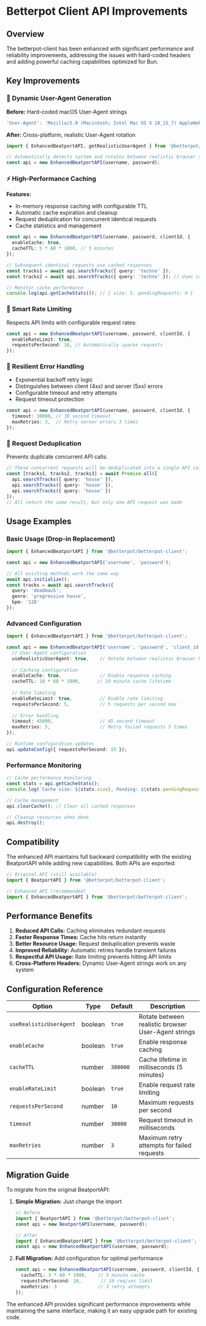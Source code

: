 # Betterpot Client API Improvements

## Overview

The betterpot-client has been enhanced with significant performance and reliability improvements, addressing the issues with hard-coded headers and adding powerful caching capabilities optimized for Bun.

## Key Improvements

### 🔄 Dynamic User-Agent Generation

**Before:** Hard-coded macOS User-Agent strings
```typescript
'User-Agent': 'Mozilla/5.0 (Macintosh; Intel Mac OS X 10_15_7) AppleWebKit/537.36'
```

**After:** Cross-platform, realistic User-Agent rotation
```typescript
import { EnhancedBeatportAPI, getRealisticUserAgent } from '@betterpot/betterpot-client';

// Automatically detects system and rotates between realistic browser strings
const api = new EnhancedBeatportAPI(username, password);
```

### ⚡ High-Performance Caching

**Features:**
- In-memory response caching with configurable TTL
- Automatic cache expiration and cleanup
- Request deduplication for concurrent identical requests
- Cache statistics and management

```typescript
const api = new EnhancedBeatportAPI(username, password, clientId, {
  enableCache: true,
  cacheTTL: 5 * 60 * 1000, // 5 minutes
});

// Subsequent identical requests use cached responses
const tracks1 = await api.searchTracks({ query: 'techno' });
const tracks2 = await api.searchTracks({ query: 'techno' }); // Uses cache

// Monitor cache performance
console.log(api.getCacheStats()); // { size: 5, pendingRequests: 0 }
```

### 🚦 Smart Rate Limiting

Respects API limits with configurable request rates:

```typescript
const api = new EnhancedBeatportAPI(username, password, clientId, {
  enableRateLimit: true,
  requestsPerSecond: 10, // Automatically spaces requests
});
```

### 🔁 Resilient Error Handling

- Exponential backoff retry logic
- Distinguishes between client (4xx) and server (5xx) errors  
- Configurable timeout and retry attempts
- Request timeout protection

```typescript
const api = new EnhancedBeatportAPI(username, password, clientId, {
  timeout: 30000, // 30 second timeout
  maxRetries: 3,  // Retry server errors 3 times
});
```

### 🔀 Request Deduplication

Prevents duplicate concurrent API calls:

```typescript
// These concurrent requests will be deduplicated into a single API call
const [tracks1, tracks2, tracks3] = await Promise.all([
  api.searchTracks({ query: 'house' }),
  api.searchTracks({ query: 'house' }),
  api.searchTracks({ query: 'house' })
]);
// All return the same result, but only one API request was made
```

## Usage Examples

### Basic Usage (Drop-in Replacement)

```typescript
import { EnhancedBeatportAPI } from '@betterpot/betterpot-client';

const api = new EnhancedBeatportAPI('username', 'password');

// All existing methods work the same way
await api.initialize();
const tracks = await api.searchTracks({ 
  query: 'deadmau5',
  genre: 'progressive house',
  bpm: '128'
});
```

### Advanced Configuration

```typescript
import { EnhancedBeatportAPI } from '@betterpot/betterpot-client';

const api = new EnhancedBeatportAPI('username', 'password', 'client_id', {
  // User-Agent configuration
  useRealisticUserAgent: true,    // Rotate between realistic browser UAs
  
  // Caching configuration
  enableCache: true,              // Enable response caching
  cacheTTL: 10 * 60 * 1000,      // 10 minute cache lifetime
  
  // Rate limiting
  enableRateLimit: true,          // Enable rate limiting
  requestsPerSecond: 5,           // 5 requests per second max
  
  // Error handling
  timeout: 45000,                 // 45 second timeout
  maxRetries: 5,                  // Retry failed requests 5 times
});

// Runtime configuration updates
api.updateConfig({ requestsPerSecond: 15 });
```

### Performance Monitoring

```typescript
// Cache performance monitoring
const stats = api.getCacheStats();
console.log(`Cache size: ${stats.size}, Pending: ${stats.pendingRequests}`);

// Cache management
api.clearCache(); // Clear all cached responses

// Cleanup resources when done
api.destroy();
```

## Compatibility

The enhanced API maintains full backward compatibility with the existing BeatportAPI while adding new capabilities. Both APIs are exported:

```typescript
// Original API (still available)
import { BeatportAPI } from '@betterpot/betterpot-client';

// Enhanced API (recommended)
import { EnhancedBeatportAPI } from '@betterpot/betterpot-client';
```

## Performance Benefits

1. **Reduced API Calls:** Caching eliminates redundant requests
2. **Faster Response Times:** Cache hits return instantly
3. **Better Resource Usage:** Request deduplication prevents waste
4. **Improved Reliability:** Automatic retries handle transient failures
5. **Respectful API Usage:** Rate limiting prevents hitting API limits
6. **Cross-Platform Headers:** Dynamic User-Agent strings work on any system

## Configuration Reference

| Option | Type | Default | Description |
|--------|------|---------|-------------|
| `useRealisticUserAgent` | boolean | `true` | Rotate between realistic browser User-Agent strings |
| `enableCache` | boolean | `true` | Enable response caching |
| `cacheTTL` | number | `300000` | Cache lifetime in milliseconds (5 minutes) |
| `enableRateLimit` | boolean | `true` | Enable request rate limiting |
| `requestsPerSecond` | number | `10` | Maximum requests per second |
| `timeout` | number | `30000` | Request timeout in milliseconds |
| `maxRetries` | number | `3` | Maximum retry attempts for failed requests |

## Migration Guide

To migrate from the original BeatportAPI:

1. **Simple Migration:** Just change the import
   ```typescript
   // Before
   import { BeatportAPI } from '@betterpot/betterpot-client';
   const api = new BeatportAPI(username, password);
   
   // After  
   import { EnhancedBeatportAPI } from '@betterpot/betterpot-client';
   const api = new EnhancedBeatportAPI(username, password);
   ```

2. **Full Migration:** Add configuration for optimal performance
   ```typescript
   const api = new EnhancedBeatportAPI(username, password, clientId, {
     cacheTTL: 5 * 60 * 1000,    // 5 minute cache
     requestsPerSecond: 10,       // 10 req/sec limit
     maxRetries: 3               // 3 retry attempts
   });
   ```

The enhanced API provides significant performance improvements while maintaining the same interface, making it an easy upgrade path for existing code.
